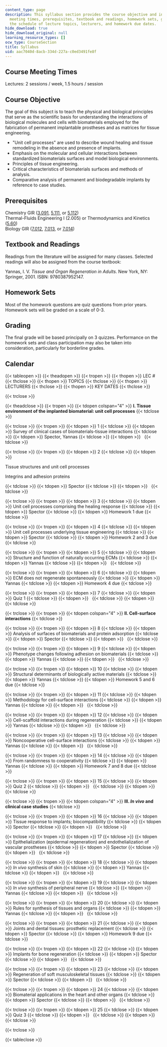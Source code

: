 ```yaml
---
content_type: page
description: This syllabus section provides the course objective and information on
  meeting times, prerequisites, textbook and readings, homework sets, grading, and
  the schedule of lecture topics, lecturers, and homework due dates.
hide_download: true
hide_download_original: null
learning_resource_types: []
ocw_type: CourseSection
title: Syllabus
uid: aac7040d-8acb-334d-227a-c0ed3491fe8f
---
```


Course Meeting Times
--------------------

Lectures: 2 sessions / week, 1.5 hours / session

Course Objective
----------------

The goal of this subject is to teach the physical and biological principles that serve as the scientific basis for understanding the interactions of biological molecules and cells with biomaterials employed for the fabrication of permanent implantable prostheses and as matrices for tissue engineering.

*   "Unit cell processes" are used to describe wound healing and tissue remodeling in the absence and presence of implants.
*   Emphasis on the molecular and cellular interactions between standardized biomaterials surfaces and model biological environments.
*   Principles of tissue engineering.
*   Critical characteristics of biomaterials surfaces and methods of analysis.
*   Comparative analysis of permanent and biodegradable implants by reference to case studies.

Prerequisites
-------------

Chemistry GIR ([3.091](/courses/3-091sc-introduction-to-solid-state-chemistry-fall-2010), [5.111](/courses/5-111-principles-of-chemical-science-fall-2008), or [5.112](/courses/5-112-principles-of-chemical-science-fall-2005))  
Thermal-Fluids Engineering I (2.005) or Thermodynamics and Kinetics ([5.60](/courses/5-60-thermodynamics-kinetics-spring-2008))  
Biology GIR ([7.012](/courses/7-012-introduction-to-biology-fall-2004), [7.013](/courses/7-013-introductory-biology-spring-2006), or [7.014](/courses/7-014-introductory-biology-spring-2005))

Textbook and Readings
---------------------

Readings from the literature will be assigned for many classes. Selected readings will also be assigned from the course textbook:

Yannas, I. V. _Tissue and Organ Regeneration in Adults_. New York, NY: Springer, 2001. ISBN: 9780387952147.

Homework Sets
-------------

Most of the homework questions are quiz questions from prior years. Homework sets will be graded on a scale of 0-3.

Grading
-------

The final grade will be based principally on 3 quizzes. Performance on the homework sets and class participation may also be taken into consideration, particularly for borderline grades.

Calendar
--------

{{< tableopen >}}
{{< theadopen >}}
{{< tropen >}}
{{< thopen >}}
LEC #
{{< thclose >}}
{{< thopen >}}
TOPICS
{{< thclose >}}
{{< thopen >}}
LECTURERS
{{< thclose >}}
{{< thopen >}}
KEY DATES
{{< thclose >}}

{{< trclose >}}

{{< theadclose >}}
{{< tropen >}}
{{< tdopen colspan="4" >}}
**I. Tissue environment of the implanted biomaterial: unit cell processes**
{{< tdclose >}}

{{< trclose >}}
{{< tropen >}}
{{< tdopen >}}
1
{{< tdclose >}}
{{< tdopen >}}
Survey of clinical cases of biomaterials-tissue interactions
{{< tdclose >}}
{{< tdopen >}}
Spector, Yannas
{{< tdclose >}}
{{< tdopen >}}
 
{{< tdclose >}}

{{< trclose >}}
{{< tropen >}}
{{< tdopen >}}
2
{{< tdclose >}}
{{< tdopen >}}


Tissue structures and unit cell processes

Integrins and adhesion proteins


{{< tdclose >}}
{{< tdopen >}}
Spector
{{< tdclose >}}
{{< tdopen >}}
 
{{< tdclose >}}

{{< trclose >}}
{{< tropen >}}
{{< tdopen >}}
3
{{< tdclose >}}
{{< tdopen >}}
Unit cell processes comprising the healing response
{{< tdclose >}}
{{< tdopen >}}
Spector
{{< tdclose >}}
{{< tdopen >}}
Homework 1 due
{{< tdclose >}}

{{< trclose >}}
{{< tropen >}}
{{< tdopen >}}
4
{{< tdclose >}}
{{< tdopen >}}
Unit cell processes underlying tissue engineering
{{< tdclose >}}
{{< tdopen >}}
Spector
{{< tdclose >}}
{{< tdopen >}}
Homework 2 and 3 due
{{< tdclose >}}

{{< trclose >}}
{{< tropen >}}
{{< tdopen >}}
5
{{< tdclose >}}
{{< tdopen >}}
Structure and function of naturally occurring ECMs
{{< tdclose >}}
{{< tdopen >}}
Yannas
{{< tdclose >}}
{{< tdopen >}}
 
{{< tdclose >}}

{{< trclose >}}
{{< tropen >}}
{{< tdopen >}}
6
{{< tdclose >}}
{{< tdopen >}}
ECM does not regenerate spontaneously
{{< tdclose >}}
{{< tdopen >}}
Yannas
{{< tdclose >}}
{{< tdopen >}}
Homework 4 due
{{< tdclose >}}

{{< trclose >}}
{{< tropen >}}
{{< tdopen >}}
7
{{< tdclose >}}
{{< tdopen >}}
Quiz 1
{{< tdclose >}}
{{< tdopen >}}
 
{{< tdclose >}}
{{< tdopen >}}
 
{{< tdclose >}}

{{< trclose >}}
{{< tropen >}}
{{< tdopen colspan="4" >}}
**II. Cell-surface interactions**
{{< tdclose >}}

{{< trclose >}}
{{< tropen >}}
{{< tdopen >}}
8
{{< tdclose >}}
{{< tdopen >}}
Analysis of surfaces of biomaterials and protein adsorption
{{< tdclose >}}
{{< tdopen >}}
Spector
{{< tdclose >}}
{{< tdopen >}}
 
{{< tdclose >}}

{{< trclose >}}
{{< tropen >}}
{{< tdopen >}}
9
{{< tdclose >}}
{{< tdopen >}}
Phenotype changes following adhesion on biomaterials
{{< tdclose >}}
{{< tdopen >}}
Yannas
{{< tdclose >}}
{{< tdopen >}}
 
{{< tdclose >}}

{{< trclose >}}
{{< tropen >}}
{{< tdopen >}}
10
{{< tdclose >}}
{{< tdopen >}}
Structural determinants of biologically active materials
{{< tdclose >}}
{{< tdopen >}}
Yannas
{{< tdclose >}}
{{< tdopen >}}
Homework 5 and 6 due
{{< tdclose >}}

{{< trclose >}}
{{< tropen >}}
{{< tdopen >}}
11
{{< tdclose >}}
{{< tdopen >}}
Methodology for cell-surface interactions
{{< tdclose >}}
{{< tdopen >}}
Yannas
{{< tdclose >}}
{{< tdopen >}}
 
{{< tdclose >}}

{{< trclose >}}
{{< tropen >}}
{{< tdopen >}}
12
{{< tdclose >}}
{{< tdopen >}}
Cell-scaffold interactions during regeneration
{{< tdclose >}}
{{< tdopen >}}
Yannas
{{< tdclose >}}
{{< tdopen >}}
 
{{< tdclose >}}

{{< trclose >}}
{{< tropen >}}
{{< tdopen >}}
13
{{< tdclose >}}
{{< tdopen >}}
Noncooperative cell-surface interactions
{{< tdclose >}}
{{< tdopen >}}
Yannas
{{< tdclose >}}
{{< tdopen >}}
 
{{< tdclose >}}

{{< trclose >}}
{{< tropen >}}
{{< tdopen >}}
14
{{< tdclose >}}
{{< tdopen >}}
From randomness to cooperativity
{{< tdclose >}}
{{< tdopen >}}
Yannas
{{< tdclose >}}
{{< tdopen >}}
Homework 7 and 8 due
{{< tdclose >}}

{{< trclose >}}
{{< tropen >}}
{{< tdopen >}}
15
{{< tdclose >}}
{{< tdopen >}}
Quiz 2
{{< tdclose >}}
{{< tdopen >}}
 
{{< tdclose >}}
{{< tdopen >}}
 
{{< tdclose >}}

{{< trclose >}}
{{< tropen >}}
{{< tdopen colspan="4" >}}
**III. _In vivo_ and clinical case studies**
{{< tdclose >}}

{{< trclose >}}
{{< tropen >}}
{{< tdopen >}}
16
{{< tdclose >}}
{{< tdopen >}}
Tissue response to implants; biocompatibility
{{< tdclose >}}
{{< tdopen >}}
Spector
{{< tdclose >}}
{{< tdopen >}}
 
{{< tdclose >}}

{{< trclose >}}
{{< tropen >}}
{{< tdopen >}}
17
{{< tdclose >}}
{{< tdopen >}}
Epithelialization (epidermal regeneration) and endothelialization of vascular prostheses
{{< tdclose >}}
{{< tdopen >}}
Spector
{{< tdclose >}}
{{< tdopen >}}
 
{{< tdclose >}}

{{< trclose >}}
{{< tropen >}}
{{< tdopen >}}
18
{{< tdclose >}}
{{< tdopen >}}
_In vivo_ synthesis of skin
{{< tdclose >}}
{{< tdopen >}}
Yannas
{{< tdclose >}}
{{< tdopen >}}
 
{{< tdclose >}}

{{< trclose >}}
{{< tropen >}}
{{< tdopen >}}
19
{{< tdclose >}}
{{< tdopen >}}
_In vivo_ synthesis of peripheral nerve
{{< tdclose >}}
{{< tdopen >}}
Yannas
{{< tdclose >}}
{{< tdopen >}}
 
{{< tdclose >}}

{{< trclose >}}
{{< tropen >}}
{{< tdopen >}}
20
{{< tdclose >}}
{{< tdopen >}}
Rules for synthesis of tissues and organs
{{< tdclose >}}
{{< tdopen >}}
Yannas
{{< tdclose >}}
{{< tdopen >}}
 
{{< tdclose >}}

{{< trclose >}}
{{< tropen >}}
{{< tdopen >}}
21
{{< tdclose >}}
{{< tdopen >}}
Joints and dental tissues: prosthetic replacement
{{< tdclose >}}
{{< tdopen >}}
Spector
{{< tdclose >}}
{{< tdopen >}}
Homework 9 due
{{< tdclose >}}

{{< trclose >}}
{{< tropen >}}
{{< tdopen >}}
22
{{< tdclose >}}
{{< tdopen >}}
Implants for bone regeneration
{{< tdclose >}}
{{< tdopen >}}
Spector
{{< tdclose >}}
{{< tdopen >}}
 
{{< tdclose >}}

{{< trclose >}}
{{< tropen >}}
{{< tdopen >}}
23
{{< tdclose >}}
{{< tdopen >}}
Regeneration of soft musculoskeletal tissues
{{< tdclose >}}
{{< tdopen >}}
Spector
{{< tdclose >}}
{{< tdopen >}}
 
{{< tdclose >}}

{{< trclose >}}
{{< tropen >}}
{{< tdopen >}}
24
{{< tdclose >}}
{{< tdopen >}}
Biomaterial applications in the heart and other organs
{{< tdclose >}}
{{< tdopen >}}
Spector
{{< tdclose >}}
{{< tdopen >}}
 
{{< tdclose >}}

{{< trclose >}}
{{< tropen >}}
{{< tdopen >}}
25
{{< tdclose >}}
{{< tdopen >}}
Quiz 3
{{< tdclose >}}
{{< tdopen >}}
 
{{< tdclose >}}
{{< tdopen >}}
 
{{< tdclose >}}

{{< trclose >}}

{{< tableclose >}}